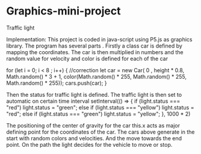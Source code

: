 # Graphics-mini-project
Traffic light

Implementation:
This project is coded in java-script using P5.js as graphics library. The program has several parts . Firstly a class car is defined by mapping the coordinates. The car is then multiplied in numbers and the random value for velocity and color is defined for each of the car 

for (let i = 0; i < 8 ; i++) {
//correction
let car = new Car( 0 , height * 0.8, Math.random() * 3 + 1, color(Math.random() * 255, Math.random() * 255, Math.random() * 255));
cars.push(car); 
}

Then the status for traffic light is defined. The traffic light is then set to automatic on certain time interval
setInterval(() => {
if (light.status === "red") light.status = "green";
else if (light.status === "yellow") light.status = "red";
else if (light.status === "green") light.status = "yellow";
}, 1000 * 2)

The positioning of the center of gravity for the car this.x acts as major defining point for the coordinates of the car. The cars above generate in the start with random colors and velocities. And the move towards the end point. On the path the light decides for the vehicle to move or stop. 
